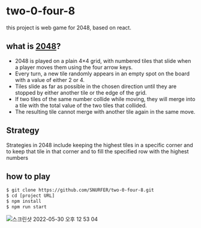 # two-0-four-8

this project is web game for 2048, based on react.

## what is [2048](https://en.wikipedia.org/wiki/2048_(video_game))?
- 2048 is played on a plain 4×4 grid, with numbered tiles that slide when a player moves them using the four arrow keys.
- Every turn, a new tile randomly appears in an empty spot on the board with a value of either 2 or 4.
- Tiles slide as far as possible in the chosen direction until they are stopped by either another tile or the edge of the grid. 
- If two tiles of the same number collide while moving, they will merge into a tile with the total value of the two tiles that collided.
- The resulting tile cannot merge with another tile again in the same move.

## Strategy
Strategies in 2048 include keeping the highest tiles in a specific corner and to keep that tile in that corner and to fill the specified row with the highest numbers

## how to play
```bash
$ git clone https://github.com/SNURFER/two-0-four-8.git
$ cd [project URL]
$ npm install
$ npm run start
```
![스크린샷 2022-05-30 오후 12 53 04](https://user-images.githubusercontent.com/42398891/171168159-58b44946-80b1-4305-9581-414c95e25d37.png)
